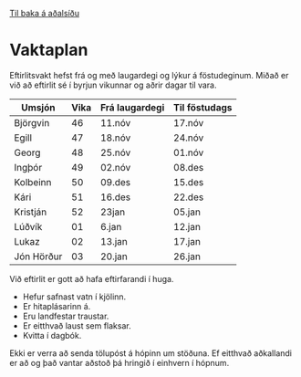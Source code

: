 [Til baka á aðalsíðu](README.md)

# Vaktaplan

Eftirlitsvakt hefst frá og með laugardegi og lýkur á föstudeginum. Miðað er við að eftirlit sé í byrjun vikunnar og aðrir dagar til vara.

| Umsjón|Vika|Frá laugardegi|Til föstudags|
|---|---|---|---|
|Björgvin  | 46 |11.nóv|17.nóv|
|Egill     | 47 |18.nóv|24.nóv|
|Georg     | 48 |25.nóv|01.nóv|
|Ingþór    | 49 |02.nóv|08.des|
|Kolbeinn  | 50 |09.des|15.des|
|Kári      | 51 |16.des|22.des|
|Kristján  | 52 |23jan|05.jan|
|Lúðvík    | 01 |6.jan|12.jan|
|Lukaz     | 02 |13.jan|17.jan|
|Jón Hörður| 03 |20.jan|26.jan|

Við eftirlit er gott að hafa eftirfarandi í huga.

- Hefur safnast vatn í kjölinn.
- Er hitaplásarinn á.
- Eru landfestar traustar.
- Er eitthvað laust sem flaksar.
- Kvitta í dagbók.

Ekki er verra að senda tölupóst á hópinn um stöðuna. Ef eitthvað aðkallandi er að og það vantar aðstoð þá hringið í einhvern í hópnum.
